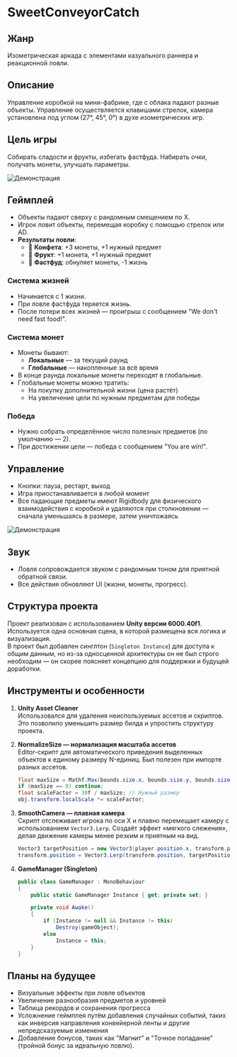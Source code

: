 # SweetConveyorCatch

## Жанр
Изометрическая аркада с элементами казуального раннера и реакционной ловли.

## Описание
Управление коробкой на мини-фабрике, где с облака падают разные объекты. Управление осуществляется клавишами стрелок, камера установлена под углом (27°, 45°, 0°) в духе изометрических игр.

## Цель игры
Собирать сладости и фрукты, избегать фастфуда. Набирать очки, получать монеты, улучшать параметры.

![Демонстрация](Gif/part1.gif)

## Геймплей
- Объекты падают сверху с рандомным смещением по X.
- Игрок ловит объекты, перемещая коробку с помощью стрелок или AD.
- **Результаты ловли**:
  - 🍬 **Конфета**: +3 монеты, +1 нужный предмет
  - 🍎 **Фрукт**: +1 монета, +1 нужный предмет
  - 🍔 **Фастфуд**: обнуляет монеты, -1 жизнь

### Система жизней
- Начинается с 1 жизни.
- При ловле фастфуда теряется жизнь.
- После потери всех жизней — проигрыш с сообщением "We don't need fast food!".

### Система монет
- Монеты бывают:
  - **Локальные** — за текущий раунд
  - **Глобальные** — накопленные за всё время
- В конце раунда локальные монеты переходят в глобальные.
- Глобальные монеты можно тратить:
  - На покупку дополнительной жизни (цена растёт)
  - На увеличение цели по нужным предметам для победы

### Победа
- Нужно собрать определённое число полезных предметов (по умолчанию — 2).
- При достижении цели — победа с сообщением "You are win!".

## Управление
- Кнопки: пауза, рестарт, выход
- Игра приостанавливается в любой момент
- Все падающие предметы имеют Rigidbody для физического взаимодействия с коробкой и удаляются при столкновении — сначала уменьшаясь в размере, затем уничтожаясь

![Демонстрация](Gif/part2.gif)

## Звук
- Ловля сопровождается звуком с рандомным тоном для приятной обратной связи.
- Все действия обновляют UI (жизни, монеты, прогресс).

## Структура проекта
Проект реализован с использованием **Unity версии 6000.40f1**.  
Используется одна основная сцена, в которой размещена вся логика и визуализация.  
В проект был добавлен синглтон (`Singleton Instance`) для доступа к общим данным, но из-за односценной архитектуры он не был строго необходим — он скорее поясняет концепцию для поддержки и будущей доработки.

## Инструменты и особенности
1. **Unity Asset Cleaner**  
   Использовался для удаления неиспользуемых ассетов и скриптов. Это позволило уменьшить размер билда и упростить структуру проекта.

2. **NormalizeSize — нормализация масштаба ассетов**  
   Editor-скрипт для автоматического приведения выделенных объектов к единому размеру N-единиц. Был полезен при импорте разных ассетов.  
   ```csharp
   float maxSize = Mathf.Max(bounds.size.x, bounds.size.y, bounds.size.z);
   if (maxSize == 0) continue;
   float scaleFactor = 30f / maxSize; // Нужный размер
   obj.transform.localScale *= scaleFactor;

3. **SmoothCamera — плавная камера**  
   Скрипт отслеживает игрока по оси X и плавно перемещает камеру с использованием `Vector3.Lerp`. Создаёт эффект «мягкого слежения», делая движение камеры менее резким и приятным на вид.  
   ```csharp
   Vector3 targetPosition = new Vector3(player.position.x, transform.position.y, transform.position.z);
   transform.position = Vector3.Lerp(transform.position, targetPosition, followSpeed * Time.deltaTime);

4. **GameManager (Singleton)**  
   ```csharp
   public class GameManager : MonoBehaviour
   {
       public static GameManager Instance { get; private set; }

       private void Awake()
       {
           if (Instance != null && Instance != this)
               Destroy(gameObject);
           else
               Instance = this;
       }
   }
## Планы на будущее
- Визуальные эффекты при ловле объектов
- Увеличение разнообразия предметов и уровней
- Таблица рекордов и сохранения прогресса
- Усложнение геймплея путём добавления случайных событий, таких как инверсия направления конвейерной ленты и другие непредсказуемые изменения
- Добавление бонусов, таких как "Магнит" и "Точное попадание" (тройной бонус за идеальную ловлю).
